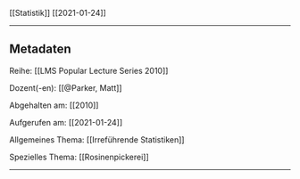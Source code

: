 [[Statistik]] [[2021-01-24]]

---

## Metadaten

Reihe: [[LMS Popular Lecture Series 2010]]

Dozent(-en): [[@Parker, Matt]]

Abgehalten am: [[2010]]

Aufgerufen am: [[2021-01-24]]

Allgemeines Thema: [[Irreführende Statistiken]]

Spezielles Thema: [[Rosinenpickerei]]

---

